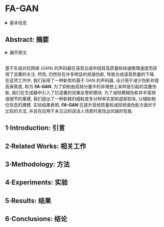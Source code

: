 # FA-GAN

<details>
<summary>基本信息</summary>

- 标题: "FA-GAN: Artifacts-free and Phase-aware High-fidelity GAN-based Vocoder"
- 作者:
  - 01 Rubing Shen,
  - 02 Yanzhen Ren,
  - 03 Zongkun Sun
- 链接:
  - [ArXiv](https://arxiv.org/abs/2407.04575)
  - [Publication](https://doi.org/10.21437/Interspeech.2024-380)
  - [Github]
  - [Demo]
- 文件:
  - [ArXiv](_PDF/2407.04575v1__FA-GAN__Artifacts-free_and_Phase-aware_High-fidelity_GAN-based_Vocoder.pdf)
  - [Publication](_PDF/2407.04575p0__FA-GAN__InterSpeech2024.pdf)

</details>

## Abstract: 摘要

<details>
<summary>展开原文</summary>

Generative adversarial network (GAN) based vocoders have achieved significant attention in speech synthesis with high quality and fast inference speed.
However, there still exist many noticeable spectral artifacts, resulting in the quality decline of synthesized speech.
In this work, we adopt a novel GAN-based vocoder designed for few artifacts and high fidelity, called ***FA-GAN***.
To suppress the aliasing artifacts caused by non-ideal upsampling layers in high-frequency components, we introduce the anti-aliased twin deconvolution module in the generator.
To alleviate blurring artifacts and enrich the reconstruction of spectral details, we propose a novel fine-grained multi-resolution real and imaginary loss to assist in the modeling of phase information.
Experimental results reveal that ***FA-GAN*** outperforms the compared approaches in promoting audio quality and alleviating spectral artifacts, and exhibits superior performance when applied to unseen speaker scenarios.

</details>
<br>

基于生成对抗网络 (GAN) 的声码器在语音合成中因其高质量和快速推理速度而获得了显著的关注.
然而, 仍然存在许多明显的频谱伪影, 导致合成语音质量的下降.
在这项工作中, 我们采用了一种新型的基于 GAN 的声码器, 设计用于减少伪影并提高保真度, 称为 ***FA-GAN***.
为了抑制由高频分量中的非理想上采样层引起的混叠伪影, 我们在生成器中引入了抗混叠的双重反卷积模块.
为了减轻模糊伪影并丰富频谱细节的重建, 我们提出了一种新颖的细粒度多分辨率实部和虚部损失, 以辅助相位信息的建模.
实验结果表明, ***FA-GAN*** 在提升音频质量和减轻频谱伪影方面优于比较的方法, 并且在应用于未见过的说话人场景时表现出优越的性能.

## 1·Introduction: 引言

## 2·Related Works: 相关工作

## 3·Methodology: 方法

## 4·Experiments: 实验

## 5·Results: 结果

## 6·Conclusions: 结论
